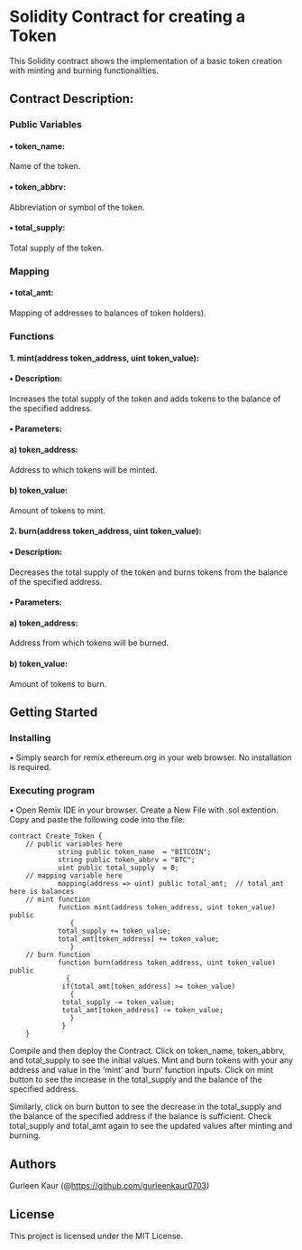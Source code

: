 # Solidity Contract for creating a Token
This Solidity contract shows the implementation of a basic token creation with minting and burning functionalities.

## Contract Description:

### Public Variables
#### •	token_name:
Name of the token.
#### •	token_abbrv:
Abbreviation or symbol of the token.
#### •	total_supply: 
Total supply of the token.

### Mapping
#### •	total_amt:
Mapping of addresses to balances of token holders).

### Functions
#### 1.	mint(address token_address, uint token_value):
#### •	Description:
Increases the total supply of the token and adds tokens to the balance of the specified address.
#### •	Parameters:
#### a)	token_address: 
Address to which tokens will be minted.
#### b)	token_value:
Amount of tokens to mint.

#### 2. burn(address token_address, uint token_value):
#### •	Description:
Decreases the total supply of the token and burns tokens from the balance of the specified address.
#### •	Parameters:
#### a)	token_address:
Address from which tokens will be burned.
#### b)	token_value:
Amount of tokens to burn.

## Getting Started

### Installing

•	Simply search for remix.ethereum.org in your web browser.	No installation is required.

### Executing program
• Open Remix IDE in your browser. Create a New File with .sol extention. Copy and paste the following code into the file:
```
contract Create_Token {
    // public variables here
            string public token_name  = "BITCOIN";
            string public token_abbrv = "BTC";
            uint public total_supply  = 0;
    // mapping variable here
            mapping(address => uint) public total_amt;  // total_amt here is balances
    // mint function
            function mint(address token_address, uint token_value) public 
               {
            total_supply += token_value;
            total_amt[token_address] += token_value;
               }
    // burn function
            function burn(address token_address, uint token_value) public 
              {
             if(total_amt[token_address] >= token_value)
               {
             total_supply -= token_value;
             total_amt[token_address] -= token_value;
               }
             }
    }
```
Compile and then deploy the Contract. Click on token_name, token_abbrv, and total_supply to see the initial values. 
Mint and burn tokens with your any address and value in the ‘mint’ and ‘burn’ function inputs. Click on mint button to see the increase in the total_supply and the balance of the 
specified address.

Similarly, click on burn button to see the decrease in the total_supply and the balance of the specified address if the balance is sufficient. Check total_supply 
and total_amt again to see the updated values after minting and burning.

## Authors

Gurleen Kaur
(@https://github.com/gurleenkaur0703)

## License

This project is licensed under the MIT License.
